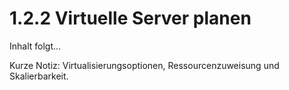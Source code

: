 # 1.2.2 Virtuelle Server planen

Inhalt folgt...

Kurze Notiz: Virtualisierungsoptionen, Ressourcenzuweisung und Skalierbarkeit.